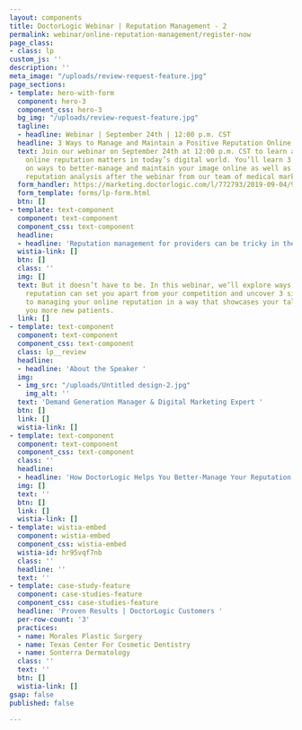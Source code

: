```yaml
---
layout: components
title: DoctorLogic Webinar | Reputation Management - 2
permalink: webinar/online-reputation-management/register-now
page_class:
- class: lp
custom_js: ''
description: ''
meta_image: "/uploads/review-request-feature.jpg"
page_sections:
- template: hero-with-form
  component: hero-3
  component_css: hero-3
  bg_img: "/uploads/review-request-feature.jpg"
  tagline:
  - headline: Webinar | September 24th | 12:00 p.m. CST
  headline: 3 Ways to Manage and Maintain a Positive Reputation Online
  text: Join our webinar on September 24th at 12:00 p.m. CST to learn about why your
    online reputation matters in today’s digital world. You’ll learn 3 proven strategies
    on ways to better-manage and maintain your image online as well as receive a free
    reputation analysis after the webinar from our team of medical marketing experts.
  form_handler: https://marketing.doctorlogic.com/l/772793/2019-09-04/9tcs
  form_template: forms/lp-form.html
  btn: []
- template: text-component
  component: text-component
  component_css: text-component
  headline:
  - headline: 'Reputation management for providers can be tricky in the digital world. '
  wistia-link: []
  btn: []
  class: ''
  img: []
  text: But it doesn’t have to be. In this webinar, we’ll explore ways your online
    reputation can set you apart from your competition and uncover 3 simple techniques
    to managing your online reputation in a way that showcases your talent and brings
    you more new patients. 
  link: []
- template: text-component
  component: text-component
  component_css: text-component
  class: lp__review
  headline:
  - headline: 'About the Speaker '
  img:
  - img_src: "/uploads/Untitled design-2.jpg"
    img_alt: ''
  text: 'Demand Generation Manager & Digital Marketing Expert '
  btn: []
  link: []
  wistia-link: []
- template: text-component
  component: text-component
  component_css: text-component
  class: ''
  headline:
  - headline: 'How DoctorLogic Helps You Better-Manage Your Reputation '
  img: []
  text: ''
  btn: []
  link: []
  wistia-link: []
- template: wistia-embed
  component: wistia-embed
  component_css: wistia-embed
  wistia-id: hr95vqf7nb
  class: ''
  headline: ''
  text: ''
- template: case-study-feature
  component: case-studies-feature
  component_css: case-studies-feature
  headline: 'Proven Results | DoctorLogic Customers '
  per-row-count: '3'
  practices:
  - name: Morales Plastic Surgery
  - name: Texas Center For Cosmetic Dentistry
  - name: Sonterra Dermatology
  class: ''
  text: ''
  btn: []
  wistia-link: []
gsap: false
published: false

---
```

